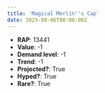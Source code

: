 ```yaml
---
title: 'Magical Merlin''s Cap'
date: 2025-08-06T00:00:00Z
---
```

- **RAP**: 13441
- **Value**: -1
- **Demand level**: -1
- **Trend**: -1
- **Projected?**: True
- **Hyped?**: True
- **Rare?**: True
